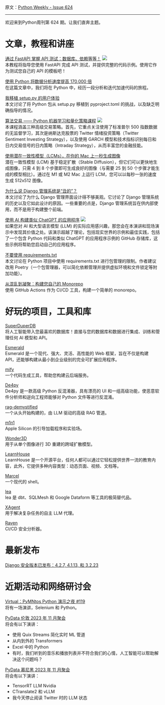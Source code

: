 原文：[Python Weekly - Issue 624](http://eepurl.com/iC6EUY)

---

欢迎来到Python周刊第 624 期。让我们直奔主题。

 
# 文章，教程和讲座  
  
[通过 FastAPI 掌握 API 测试：数据库、依赖等等！](https://www.youtube.com/watch?v=9gC3Ot0LoUQ) ![](https://mcusercontent.com/e2e180baf855ac797ef407fc7/images/af76283a-6e65-436c-967a-900427cf6399.png)  
本教程将指导您使用 FastAPI 完成 API 测试，并提供完整的代码示例。使用它作为测试您自己的 API 的模板吧！

  
[使用 Python 将数据分析速度提高 170,000 倍](https://sidsite.com/posts/python-corrset-optimization/)  
在这篇文章中，我们将在 Python 中，经历一段分析和迭代加速代码的旅程。
  
[我移植 setup.py 的用户体验](https://gregoryszorc.com/blog/2023/10/30/my-user-experience-porting-off-setup.py/)  
本文讨论了将 Python 包从 setup.py 移植到 pyproject.toml 的挑战，以及缺乏明确指导的情况。 
  
[算法交易 —— Python 机器学习和量化策略课程](https://www.youtube.com/watch?v=9Y3yaoi9rUQ) ![](https://mcusercontent.com/e2e180baf855ac797ef407fc7/images/af76283a-6e65-436c-967a-900427cf6399.png)   
本课程涵盖三种高级交易策略。首先，它重点关注使用了标准普尔 500 指数数据的无监督学习，其次是纳斯达克股票的 Twitter 情绪投资策略（Twitter Sentiment Investing Strategy），以及使用 GARCH 模型和技术指标识别每日和日内交易信号的日内策略（Intraday Strategy），从而丰富您的金融技能。
  
[使用潜在一致性模型（LCMs），在你的 Mac 上一秒生成图像](https://replicate.com/blog/run-latent-consistency-model-on-mac)  
潜在一致性模型 (LCM) 基于稳定扩散（Stable Diffusion），但它们可以更快地生成图像，只需 4 到 8 个步骤即可生成良好的图像（与需要 25 到 50 个步骤才能生成的模型相比）。通过在 M1 或 M2 Mac 上运行 LCM，您可以以每秒一张的速度生成 512x512 图像。
  
[为什么说 Django 管理系统是“丑的”？](https://www.coderedcorp.com/blog/why-is-the-django-admin-ugly/)   
本文讨论了为什么 Django 管理界面设计得不够美观。它讨论了 Django 管理系统的历史以及它如此设计的原因。一些重要的点是，Django 管理系统旨在供内部使用，而不是用于构建整个前端。
  
[使用 AI 构建类似 ChatGPT 的应用程序](https://sixfeetup.com/company/news/build-chatgpt-like-apps-with-ai) ![](https://mcusercontent.com/e2e180baf855ac797ef407fc7/images/af76283a-6e65-436c-967a-900427cf6399.png)  
如果您对 AI 和大型语言模型 (LLM) 的实际应用感兴趣，那您会在本演讲和现场演示中发现其价值之处。该演示超越了理论，包括现实世界的示例和最佳实践，包括了一个包含 Python 代码和类似 ChatGPT 的应用程序示例的 GitHub 存储库，这些示例将帮助您启动自己的应用程序。 

  
[不要使用 requirements.txt](https://quanttype.net/posts/2023-10-31-do-not-use-requirements.txt.html)  
本文讨论在 Python 项目中使用 requirements.txt 进行包管理的限制。作者建议改用 Poetry（一个包管理器，可以简化依赖管理并提供虚拟环境和文件锁定等附加功能）。
  
[从混乱到凝聚：构建您自己的 Monorepo](https://monadical.com/posts/from-chaos-to-cohesion.html)  
使用 GitHub Actions 作为 CI/CD 工具，构建一个简单的 monorepo。
  
  
# 好玩的项目，工具和库  
  
[SuperDuperDB](https://github.com/SuperDuperDB/superduperdb)   
将人工智能带入您最喜欢的数据库！直接与您的数据库和数据进行集成、训练和管理任何 AI 模型和 API。
  
[Esmerald](https://github.com/dymmond/esmerald)  
Esmerald 是一个现代、强大、灵活、高性能的 Web 框架，旨在不仅是构建 API，还能够构建从最小到企业级别的完全可扩展应用程序。
  
[mify](https://github.com/mify-io/mify)  
一个代码生成工具，帮助您构建云后端服务。
  
[De4py](https://github.com/Fadi002/de4py)  
De4py 是一款高级 Python 反混淆器，具有漂亮的 UI 和一组高级功能，使恶意软件分析师和逆向工程师能够对 Python 文件等进行反混淆。
  
[rag-demystified](https://github.com/pchunduri6/rag-demystified)  
一个从头开始构建的，由 LLM 驱动的高级 RAG 管道。
  
[m1n1](https://github.com/AsahiLinux/m1n1)  
Apple Silicon 的引导加载程序和实验场。
  
[Wonder3D](https://github.com/xxlong0/Wonder3D)  
用于从单个图像进行 3D 重建的跨域扩散模型。
  
[LearnHouse](https://github.com/learnhouse/learnhouse)    
LearnHouse 是一个开源平台，任何人都可以通过它轻松提供世界一流的教育内容，此外，它提供多种内容类型：动态页面、视频、文档等。
  
[Marcel](https://github.com/geophile/marcel)   
一个现代的 shell。
  
[lea](https://github.com/carbonfact/lea)  
lea 是 dbt、SQLMesh 和 Google Dataform 等工具的极简替代品。
  
[XAgent](https://github.com/OpenBMB/XAgent)  
用于解决复杂任务的自主 LLM 代理。

[Raven](https://github.com/CycodeLabs/raven)  
CI/CD 安全分析器。

  
# 最新发布  
  
[Django 安全版本已发布：4.2.7, 4.1.13, 和 3.2.23](https://www.djangoproject.com/weblog/2023/nov/01/security-releases/)  
  
  
# 近期活动和网络研讨会  
  
[Virtual：PyMNtos Python 演示之夜 #119](https://www.meetup.com/pymntos-twin-cities-python-user-group/events/296436004/)  
将有一场演讲，Selenium 和 Python。 
  
[PyData 伦敦 2023 年 11 月聚会](https://www.meetup.com/pydata-london-meetup/events/296513974/)  
将会有以下演讲：
  * 使用 Quix Streams 简化实时 ML 管道
  * 从内到外的 Transformers
  * Excel 中的 Python
  * 有时，我们听到的音乐和播放列表并不符合我们的心情，人工智能可以帮助解决这个问题吗？ 

  
[PyData 慕尼黑 2023 年 11 月聚会](https://www.meetup.com/pydata-munchen/events/296950996/)  
将会有以下演讲：
  * TensorRT LLM Nvidia
  * CTranslate2 和 vLLM
  * 我今天停止阅读 Twitter 时的 LLM 状态

